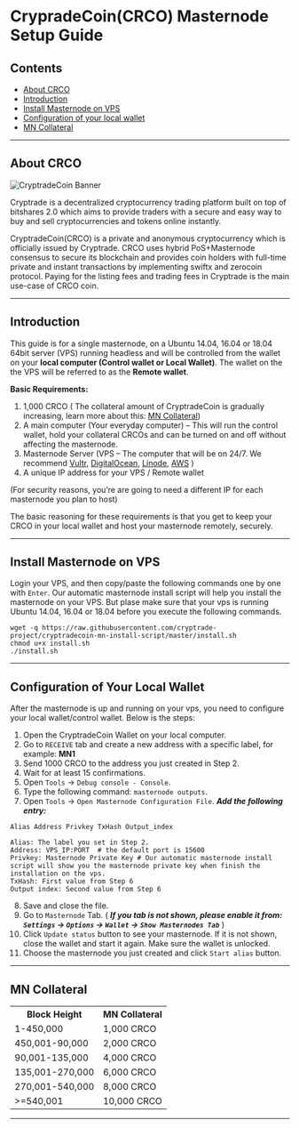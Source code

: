 CrypradeCoin(CRCO) Masternode  Setup Guide
=========================================

## Contents
- [About CRCO](#about-crco)
- [Introduction](#introduction)
- [Install Masternode on VPS](#install-masternode-on-vps)
- [Configuration of your local wallet](#configuration-of-your-local-wallet)
- [MN Collateral](#mn-collateral)

***

## About CRCO

![CryptradeCoin Banner](https://i.imgur.com/oM1aPBg.png)

Cryptrade is a decentralized cryptocurrency trading platform built on top of bitshares 2.0 which aims to provide traders with a secure and easy way to buy and sell cryptocurrencies and tokens online instantly.

CryptradeCoin(CRCO) is a private and anonymous cryptocurrency which is officially issued by Cryptrade. CRCO uses hybrid PoS+Masternode consensus to secure its blockchain and provides coin holders with full-time private and instant transactions by implementing swiftx and zerocoin protocol. Paying for the listing fees and trading fees in Cryptrade is the main use-case of CRCO coin.

***

## Introduction

This guide is for a single masternode, on a Ubuntu 14.04, 16.04 or 18.04 64bit server (VPS) running headless and will be controlled from the wallet on your **local computer (Control wallet or Local Wallet)**. The wallet on the the VPS will be referred to as the **Remote wallet**.

**Basic Requirements:**

1.  1,000 CRCO ( The collateral amount of CryptradeCoin is gradually increasing, learn more about this: [MN Collateral](#mn-collateral))
2.  A main computer (Your everyday computer) – This will run the control wallet, hold your collateral CRCOs and can be turned on and off without affecting the masternode.
3.  Masternode Server (VPS – The computer that will be on 24/7. We recommend [Vultr](https://www.vultr.com/?ref=7594415), [DigitalOcean](https://www.digitalocean.com/), [Linode](https://www.linode.com/?r=a21c6a221bdfbad108535fcd4a4898a732481648), [AWS](https://aws.amazon.com/) )
4.  A unique IP address for your VPS / Remote wallet

(For security reasons, you’re are going to need a different IP for each masternode you plan to host)

The basic reasoning for these requirements is that you get to keep your CRCO in your local wallet and host your masternode remotely, securely.

***

## Install Masternode on VPS

Login your VPS, and then copy/paste the following commands one by one with `Enter`. Our automatic masternode install script will help you install the masternode on your VPS. But plase make sure that your vps is running Ubuntu 14.04, 16.04 or 18.04 before you execute the following commands.

```shell
wget -q https://raw.githubusercontent.com/cryptrade-project/cryptradecoin-mn-install-script/master/install.sh
chmod u+x install.sh
./install.sh
```

***

## Configuration of Your Local Wallet

After the masternode is up and running on your vps, you need to configure your local wallet/control wallet. Below is the steps:

1. Open the CryptradeCoin Wallet on your local computer.
2. Go to `RECEIVE` tab and create a new address with a specific label, for example: **MN1**
3. Send 1000 CRCO to the address you just created in Step 2.
4. Wait for at least 15 confirmations.
5. Open `Tools` -> `Debug console - Console`.
6. Type the following command: `masternode outputs`.
7. Open `Tools` -> `Open Masternode Configuration File`. ***Add the following entry:***

```shell
Alias Address Privkey TxHash Output_index
```

```shell
Alias: The label you set in Step 2.
Address: VPS_IP:PORT  # the default port is 15600
Privkey: Masternode Private Key # Our automatic masternode install script will show you the masternode private key when finish the installation on the vps.
TxHash: First value from Step 6
Output index: Second value from Step 6
```
8. Save and close the file.
9. Go to `Masternode` Tab. ( ***If you tab is not shown, please enable it from: `Settings` -> `Options` -> `Wallet` -> `Show Masternodes Tab`*** )
10. Click `Update status` button to see your masternode. If it is not shown, close the wallet and start it again. Make sure the wallet is unlocked.
11. Choose the masternode you just created and click `Start alias` button.

***

## MN Collateral
<table>
<tr><th>Block Height</th><th>MN Collateral</th></tr>
<tr><td>1-450,000</td><td>1,000 CRCO</td></tr>
<tr><td>450,001-90,000</td><td>2,000 CRCO</td></tr>
<tr><td>90,001-135,000</td><td>4,000 CRCO</td></tr>
<tr><td>135,001-270,000</td><td>6,000 CRCO</td></tr>
<tr><td>270,001-540,000</td><td>8,000 CRCO</td></tr>
<tr><td>>=540,001</td><td>10,000 CRCO</td></tr>
</table>

***
